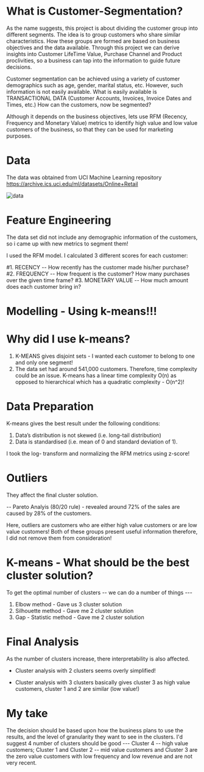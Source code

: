 # What is Customer-Segmentation?

As the name suggests, this project is about dividing the customer group into different segments. The idea is to group customers who share similar characteristics. How these groups are formed are based on business objectives and the data available. Through this project we can derive insights into Customer LifeTime Value, Purchase Channel and Product proclivities, so a business can tap into the information to guide future decisions.

Customer segmentation can be achieved using a variety of customer demographics such as age, gender, marital status, etc. However, such information is not easily available. What is easily available is TRANSACTIONAL DATA (Customer Accounts, Invoices, Invoice Dates and Times, etc.) How can the customers, now be segmented?

Although it depends on the business objectives, lets use RFM (Recency, Frequency and Monetary Value) metrics to identify high value and low value customers of the business, so that they can be used for marketing purposes.

# Data
The data was obtained from UCI Machine Learning repository https://archive.ics.uci.edu/ml/datasets/Online+Retail

![data](https://user-images.githubusercontent.com/45079009/84124483-24087280-a9f0-11ea-9b6c-75ac28f26589.PNG)


# Feature Engineering

The data set did not include any demographic information of the customers, so i came up with new metrics to segment them!

I used the RFM model. I calculated 3 different scores for each customer:

#1. RECENCY -- How recently has the customer made his/her purchase?
#2. FREQUENCY -- How frequent is the customer? How many purchases over the given time frame?
#3. MONETARY VALUE -- How much amount does each customer bring in?


# Modelling - Using k-means!!!

# Why did I use k-means?

1. K-MEANS gives disjoint sets - I wanted each customer to belong to one and only one segment!
2. The data set had around 541,000 customers. Therefore, time complexity could be an issue. K-means has a linear time complexity O(n) as opposed to hierarchical which has a quadratic complexity - O(n^2)!

# Data Preparation

K-means gives the best result under the following conditions:
1. Data’s distribution is not skewed (i.e. long-tail distribution)
2. Data is standardised (i.e. mean of 0 and standard deviation of 1).

I took the log- transform and normalizing the RFM metrics using z-score!

# Outliers

They affect the final cluster solution.

 -- Pareto Analyis (80/20 rule)  - revealed around 72% of the sales are caused by 28% of the customers. 
 
 Here, outliers are customers who are either high value customers or are low value customers! Both of these groups present useful information therefore, I did not remove them from consideration!


# K-means - What should be the best cluster solution?

To get the optimal number of clusters -- we can do a number of things ---
1. Elbow method - Gave us 3 cluster solution 
2. Silhouette method - Gave me 2 cluster solution
3. Gap - Statistic method - Gave me 2 cluster solution


# Final Analysis

As the number of clusters increase, there interpretability is also affected.

- Cluster analysis with 2 clusters seems overly simplified!

- Cluster analysis with 3 clusters basically gives cluster 3 as high value customers, cluster 1 and 2 are similar (low value!)

# My take

The decision should be based upon how the business plans to use the results, and the level of granularity they want to see in the clusters. I'd suggest 4 number of clusters should be good --- Cluster 4 -- high value customers; Cluster 1 and Cluster 2 -- mid value customers and Cluster 3 are the zero value customers with low frequency and low revenue and are not very recent.
